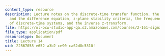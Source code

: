 ```yaml
---
content_type: resource
description: Lecture notes on the discrete-time transfer function, the transfer function
  and the difference equation, z-plane stability criteria, the frequency response
  of discrete-time systems, and the inverse z-transform.
file: https://ol-ocw-studio-app-qa.s3.amazonaws.com/courses/2-161-signal-processing-continuous-and-discrete-fall-2008/22567058e652a3b2ce90ca62d8c5310f_lecture_14.pdf
file_type: application/pdf
resourcetype: Document
title: Lecture 14
uid: 22567058-e652-a3b2-ce90-ca62d8c5310f
---
```

